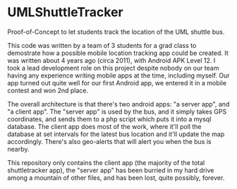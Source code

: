 # UMLShuttleTracker
Proof-of-Concept to let students track the location of the UML shuttle bus.

This code was written by a team of 3 students for a grad class to demostrate how a possible mobile location tracking app could be created. It was written about 4 years ago (circa 2011), with Android APK Level 12. I took a lead development role on this project despite nobody on our team having any experience writing mobile apps at the time, including myself. Our app turned out quite well for our first Android app, we entered it in a mobile contest and won 2nd place.

The overall architecture is that there's two android apps: "a server app", and "a client app". The "server app" is used by the bus, and it simply takes GPS coordinates, and sends them to a php script which puts it into a mysql database. The client app does most of the work, where it'll poll the database at set intervals for the latest bus location and it'll update the map accordingly. There's also geo-alerts that will alert you when the bus is nearby. 

This repository only contains the client app (the majority of the total shuttletracker app), the "server app" has been burried in my hard drive among a mountain of other files, and has been lost, quite possibly, forever.
